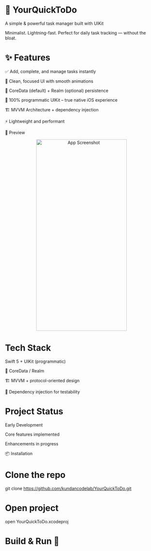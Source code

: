 # 🚀 YourQuickToDo

A simple & powerful task manager built with UIKit

Minimalist. Lightning-fast. Perfect for daily task tracking — without the bloat.

# ✨ Features

✅ Add, complete, and manage tasks instantly

🎯 Clean, focused UI with smooth animations

💾 CoreData (default) + Realm (optional) persistence

📱 100% programmatic UIKit – true native iOS experience

🏗 MVVM Architecture + dependency injection

⚡️ Lightweight and performant

📸 Preview
<p align="center">
  <img width="299" height="630" alt="App Screenshot" src="https://github.com/user-attachments/assets/9557972a-3007-439d-ae5e-5bb59f1f5ac7" />
</p>

# Tech Stack

 Swift 5 + UIKit (programmatic)

💾 CoreData / Realm

🏗 MVVM + protocol-oriented design

🔌 Dependency injection for testability

#  Project Status

 Early Development

Core features implemented

Enhancements in progress



📦 Installation
# Clone the repo
git clone https://github.com/kundancodelab/YourQuickToDo.git

# Open project
open YourQuickToDo.xcodeproj

# Build & Run 🚀
